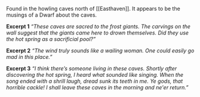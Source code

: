 Found in the howling caves north of [[Easthaven]]. 
It appears to be the musings of a Dwarf about the caves.

**Excerpt 1**
*“These caves are sacred to the frost giants. The carvings on the wall suggest that the giants came here to drown themselves. Did they use the hot spring as a sacrificial pool?”*

**Excerpt 2**
*“The wind truly sounds like a wailing woman. One could easily go mad in this place.”*

**Excerpt 3**
*“I think there’s someone living in these caves. Shortly after discovering the hot spring, I heard what sounded like singing. When the song ended with a shrill laugh, dread sunk its teeth in me. Ye gods, that horrible cackle! I shall leave these caves in the morning and ne'er return.”*